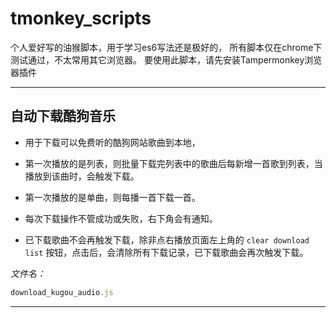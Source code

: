 # tmonkey_scripts

个人爱好写的油猴脚本，用于学习es6写法还是极好的， 所有脚本仅在chrome下测试通过，不太常用其它浏览器。
要使用此脚本，请先安装Tampermonkey浏览器插件

---------------

## 自动下载酷狗音乐

+ 用于下载可以免费听的酷狗网站歌曲到本地，

+ 第一次播放的是列表，则批量下载完列表中的歌曲后每新增一首歌到列表，当播放到该曲时，会触发下载。

+ 第一次播放的是单曲，则每播一首下载一首。

+ 每次下载操作不管成功或失败，右下角会有通知。

+ 已下载歌曲不会再触发下载，除非点右播放页面左上角的 `clear download list` 按钮，点击后，会清除所有下载记录，已下载歌曲会再次触发下载。

_文件名：_

```javascript
download_kugou_audio.js
```

---------------
